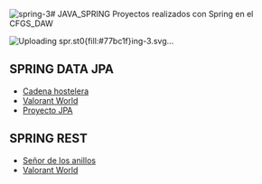 ![spring-3](https://github.com/user-attachments/assets/458fb082-0d7b-4f8c-b310-f04815024ca4)# JAVA_SPRING
Proyectos realizados con Spring en el CFGS_DAW

![Uploading spr<svg id="Layer_1" xmlns="http://www.w3.org/2000/svg" viewBox="0 0 767.8 768" width="2499" height="2500"><style>.st0{fill:#77bc1f}</style><path class="st0" d="M698.3 40c-10.8 25.8-24.5 50.3-41 72.8C585.1 40.6 487.1 0 385 0 173.8 0 0 174 0 385.5 0 491 43.2 592 119.6 664.8l14.2 12.6c69.4 58.5 157.3 90.7 248 90.7 200.8 0 369.6-157.4 383.9-358 10.5-98.2-18.3-222.4-67.4-370.1zm-524 627c-6.2 7.7-15.7 12.2-25.6 12.2-18.1 0-32.9-14.9-32.9-33s14.9-33 32.9-33c7.5 0 14.9 2.6 20.7 7.4 14.1 11.4 16.3 32.3 4.9 46.4zm522.4-115.4c-95 126.7-297.9 84-428 90.1 0 0-23.1 1.4-46.3 5.2 0 0 8.7-3.7 20-8 91.3-31.8 134.5-38 190-66.5 104.5-53.2 207.8-169.6 229.3-290.7C621.9 398.2 501.3 498.3 391.4 539c-75.3 27.8-211.3 54.8-211.3 54.8l-5.5-2.9C82 545.8 79.2 345.1 247.5 280.3c73.7-28.4 144.2-12.8 223.8-31.8 85-20.2 183.3-84 223.3-167.2 44.8 133.1 98.7 341.5 2.1 470.3z"/></svg>ing-3.svg…]()


## SPRING DATA JPA
* [Cadena hostelera](https://github.com/E7OY/JAVA_SPRING/tree/main/Proyectos_SpringDataJPA/CadenaHostelera)
* [Valorant World](https://github.com/E7OY/JAVA_SPRING/tree/main/Proyectos_SpringDataJPA/ValorantWorldFinalizado)
* [Proyecto JPA](https://github.com/E7OY/JAVA_SPRING/tree/main/Proyectos_SpringDataJPA/ProyectoJPA)


## SPRING REST
* [Señor de los anillos](https://github.com/E7OY/JAVA_SPRING/tree/main/Proyectos_SpringRest/SenhorDeLosAnillos)
* [Valorant World](https://github.com/E7OY/JAVA_SPRING/tree/main/Proyectos_SpringRest/ValorantWorld)
